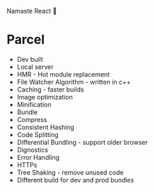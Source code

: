 Namaste React 🚀
 
 
# Parcel
- Dev built
- Local server
- HMR - Hot module replacement
- File Watcher Algorithm - written in c++
- Caching - faster builds
- Image optimization
- Minification 
- Bundle
- Compress
- Consistent Hashing
- Code Splitting
- Differential Bundling - support older browser
- Dignostics
- Error Handling
- HTTPs
- Tree Shaking - remove unused code
- Different build for dev and prod bundles




